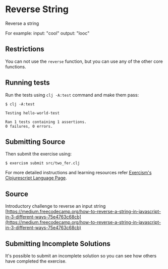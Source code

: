 # Reverse String

Reverse a string

For example:
input: "cool"
output: "looc"

## Restrictions
You can not use the `reverse` function, but you can use any of the other core functions.

## Running tests

Run the tests using `clj -A:test` command and make them pass:

```
$ clj -A:test

Testing hello-world-test

Ran 1 tests containing 1 assertions.
0 failures, 0 errors.
```

## Submitting Source

Then submit the exercise using:

```
$ exercism submit src/two_fer.clj
```

For more detailed instructions and learning resources refer [Exercism's Clojurescript Language Page](http://exercism.io/languages/clojurescript).

## Source

Introductory challenge to reverse an input string [https://medium.freecodecamp.org/how-to-reverse-a-string-in-javascript-in-3-different-ways-75e4763c68cb](https://medium.freecodecamp.org/how-to-reverse-a-string-in-javascript-in-3-different-ways-75e4763c68cb)

## Submitting Incomplete Solutions
It's possible to submit an incomplete solution so you can see how others have completed the exercise.
